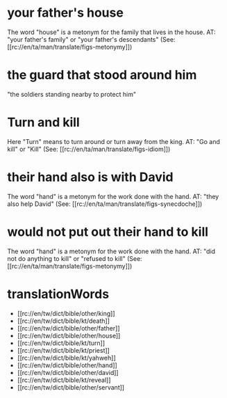 # your father's house

The word "house" is a metonym for the family that lives in the house. AT: "your father's family" or "your father's descendants" (See: [[rc://en/ta/man/translate/figs-metonymy]])

# the guard that stood around him

"the soldiers standing nearby to protect him"

# Turn and kill

Here "Turn" means to turn around or turn away from the king. AT: "Go and kill" or "Kill" (See: [[rc://en/ta/man/translate/figs-idiom]])

# their hand also is with David

The word "hand" is a metonym for the work done with the hand. AT: "they also help David" (See: [[rc://en/ta/man/translate/figs-synecdoche]])

# would not put out their hand to kill

The word "hand" is a metonym for the work done with the hand. AT: "did not do anything to kill" or "refused to kill" (See: [[rc://en/ta/man/translate/figs-metonymy]])

# translationWords

* [[rc://en/tw/dict/bible/other/king]]
* [[rc://en/tw/dict/bible/kt/death]]
* [[rc://en/tw/dict/bible/other/father]]
* [[rc://en/tw/dict/bible/other/house]]
* [[rc://en/tw/dict/bible/kt/turn]]
* [[rc://en/tw/dict/bible/kt/priest]]
* [[rc://en/tw/dict/bible/kt/yahweh]]
* [[rc://en/tw/dict/bible/other/hand]]
* [[rc://en/tw/dict/bible/other/david]]
* [[rc://en/tw/dict/bible/kt/reveal]]
* [[rc://en/tw/dict/bible/other/servant]]